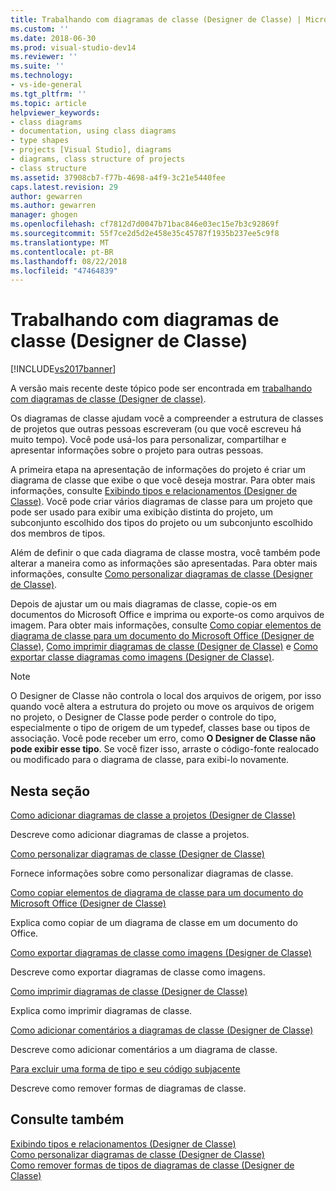 ```yaml
---
title: Trabalhando com diagramas de classe (Designer de Classe) | Microsoft Docs
ms.custom: ''
ms.date: 2018-06-30
ms.prod: visual-studio-dev14
ms.reviewer: ''
ms.suite: ''
ms.technology:
- vs-ide-general
ms.tgt_pltfrm: ''
ms.topic: article
helpviewer_keywords:
- class diagrams
- documentation, using class diagrams
- type shapes
- projects [Visual Studio], diagrams
- diagrams, class structure of projects
- class structure
ms.assetid: 37908cb7-f77b-4698-a4f9-3c21e5440fee
caps.latest.revision: 29
author: gewarren
ms.author: gewarren
manager: ghogen
ms.openlocfilehash: cf7812d7d0047b71bac846e03ec15e7b3c92869f
ms.sourcegitcommit: 55f7ce2d5d2e458e35c45787f1935b237ee5c9f8
ms.translationtype: MT
ms.contentlocale: pt-BR
ms.lasthandoff: 08/22/2018
ms.locfileid: "47464839"
---
```

# <a name="working-with-class-diagrams-class-designer"></a>Trabalhando com diagramas de classe (Designer de Classe)
[!INCLUDE[vs2017banner](../includes/vs2017banner.md)]

A versão mais recente deste tópico pode ser encontrada em [trabalhando com diagramas de classe (Designer de classe)](https://docs.microsoft.com/visualstudio/ide/working-with-class-diagrams-class-designer).  
  
Os diagramas de classe ajudam você a compreender a estrutura de classes de projetos que outras pessoas escreveram (ou que você escreveu há muito tempo). Você pode usá-los para personalizar, compartilhar e apresentar informações sobre o projeto para outras pessoas.  
  
 A primeira etapa na apresentação de informações do projeto é criar um diagrama de classe que exibe o que você deseja mostrar. Para obter mais informações, consulte [Exibindo tipos e relacionamentos (Designer de Classe)](../ide/viewing-types-and-relationships-class-designer.md). Você pode criar vários diagramas de classe para um projeto que pode ser usado para exibir uma exibição distinta do projeto, um subconjunto escolhido dos tipos do projeto ou um subconjunto escolhido dos membros de tipos.  
  
 Além de definir o que cada diagrama de classe mostra, você também pode alterar a maneira como as informações são apresentadas. Para obter mais informações, consulte [Como personalizar diagramas de classe (Designer de Classe)](../ide/how-to-customize-class-diagrams-class-designer.md).  
  
 Depois de ajustar um ou mais diagramas de classe, copie-os em documentos do Microsoft Office e imprima ou exporte-os como arquivos de imagem. Para obter mais informações, consulte [Como copiar elementos de diagrama de classe para um documento do Microsoft Office (Designer de Classe)](../ide/how-to-copy-class-diagram-elements-to-a-microsoft-office-document-class-designer.md), [Como imprimir diagramas de classe (Designer de Classe)](../ide/how-to-print-class-diagrams-class-designer.md) e [Como exportar classe diagramas como imagens (Designer de Classe)](../ide/how-to-export-class-diagrams-as-images-class-designer.md).  
  
> [!NOTE]
>  O Designer de Classe não controla o local dos arquivos de origem, por isso quando você altera a estrutura do projeto ou move os arquivos de origem no projeto, o Designer de Classe pode perder o controle do tipo, especialmente o tipo de origem de um typedef, classes base ou tipos de associação. Você pode receber um erro, como **O Designer de Classe não pode exibir esse tipo**. Se você fizer isso, arraste o código-fonte realocado ou modificado para o diagrama de classe, para exibi-lo novamente.  
  
## <a name="in-this-section"></a>Nesta seção  
 [Como adicionar diagramas de classe a projetos (Designer de Classe)](../ide/how-to-add-class-diagrams-to-projects-class-designer.md)  
  
 Descreve como adicionar diagramas de classe a projetos.  
  
 [Como personalizar diagramas de classe (Designer de Classe)](../ide/how-to-customize-class-diagrams-class-designer.md)  
  
 Fornece informações sobre como personalizar diagramas de classe.  
  
 [Como copiar elementos de diagrama de classe para um documento do Microsoft Office (Designer de Classe)](../ide/how-to-copy-class-diagram-elements-to-a-microsoft-office-document-class-designer.md)  
  
 Explica como copiar de um diagrama de classe em um documento do Office.  
  
 [Como exportar diagramas de classe como imagens (Designer de Classe)](../ide/how-to-export-class-diagrams-as-images-class-designer.md)  
  
 Descreve como exportar diagramas de classe como imagens.  
  
 [Como imprimir diagramas de classe (Designer de Classe)](../ide/how-to-print-class-diagrams-class-designer.md)  
  
 Explica como imprimir diagramas de classe.  
  
 [Como adicionar comentários a diagramas de classe (Designer de Classe)](../ide/how-to-add-comments-to-class-diagrams-class-designer.md)  
  
 Descreve como adicionar comentários a um diagrama de classe.  
  
 [Para excluir uma forma de tipo e seu código subjacente](../ide/how-to-customize-class-diagrams-class-designer.md#DeleteTypeShapeAndCode)  
  
 Descreve como remover formas de diagramas de classe.  
  
## <a name="see-also"></a>Consulte também  
 [Exibindo tipos e relacionamentos (Designer de Classe)](../ide/viewing-types-and-relationships-class-designer.md)   
 [Como personalizar diagramas de classe (Designer de Classe)](../ide/how-to-customize-class-diagrams-class-designer.md)   
 [Como remover formas de tipos de diagramas de classe (Designer de Classe)](http://msdn.microsoft.com/en-us/ae41897d-d066-4b8c-bb9b-05436e12ff39)



